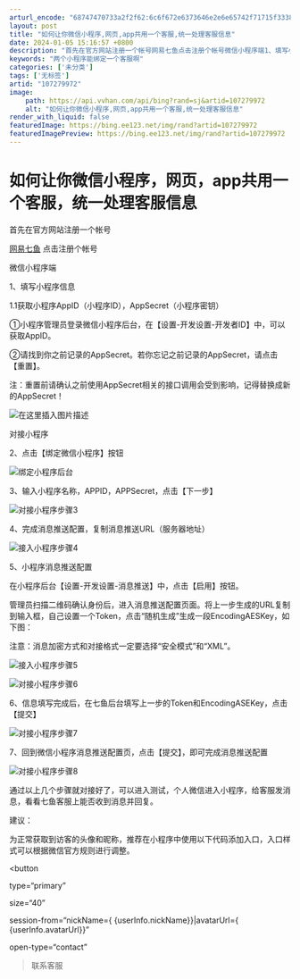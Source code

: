 ```yaml
---
arturl_encode: "68747470733a2f2f62:6c6f672e6373646e2e6e65742f71715f33383934363533372f:61727469636c652f64657461696c732f313037323739393732"
layout: post
title: "如何让你微信小程序,网页,app共用一个客服,统一处理客服信息"
date: 2024-01-05 15:16:57 +0800
description: "首先在官方网站注册一个帐号网易七鱼点击注册个帐号微信小程序端1、填写小程序信息1.1"
keywords: "两个小程序能绑定一个客服啊"
categories: ['未分类']
tags: ['无标签']
artid: "107279972"
image:
    path: https://api.vvhan.com/api/bing?rand=sj&artid=107279972
    alt: "如何让你微信小程序,网页,app共用一个客服,统一处理客服信息"
render_with_liquid: false
featuredImage: https://bing.ee123.net/img/rand?artid=107279972
featuredImagePreview: https://bing.ee123.net/img/rand?artid=107279972
---
```


# 如何让你微信小程序，网页，app共用一个客服，统一处理客服信息

首先在官方网站注册一个帐号
  
[网易七鱼](http://qiyukf.com/market/promotee?id=2756587)
点击注册个帐号

微信小程序端

1、填写小程序信息
  
1.1获取小程序AppID（小程序ID），AppSecret（小程序密钥）

①小程序管理员登录微信小程序后台，在【设置-开发设置-开发者ID】中，可以获取AppID。

②请找到你之前记录的AppSecret。若你忘记之前记录的AppSecret，请点击【重置】。

注：重置前请确认之前使用AppSecret相关的接口调用会受到影响，记得替换成新的AppSecret！
  
![在这里插入图片描述](https://i-blog.csdnimg.cn/blog_migrate/07698501ac837d7976a7c24c89853940.png)

对接小程序

2、点击【绑定微信小程序】按钮

![绑定小程序后台](https://i-blog.csdnimg.cn/blog_migrate/a36fff7641cc491ee3deb31c3437a624.png)

3、输入小程序名称，APPID，APPSecret，点击【下一步】

![对接小程序步骤3](https://i-blog.csdnimg.cn/blog_migrate/565c63efd62e0c63a08162442de6d8b7.png)

4、完成消息推送配置，复制消息推送URL（服务器地址）

![接入小程序步骤4](https://i-blog.csdnimg.cn/blog_migrate/c796f611fc99f21825af80b6771014dc.png)

5、小程序消息推送配置

在小程序后台【设置-开发设置-消息推送】中，点击【启用】按钮。

管理员扫描二维码确认身份后，进入消息推送配置页面。将上一步生成的URL复制到输入框，自己设置一个Token，点击“随机生成”生成一段EncodingAESKey，如下图：

注意：消息加密方式和对接格式一定要选择“安全模式”和“XML”。

![接入小程序步骤5](https://i-blog.csdnimg.cn/blog_migrate/7ccf81cb0c12df90dd7490878a9a0ffc.png)

![对接小程序步骤6](https://i-blog.csdnimg.cn/blog_migrate/750852623492742725901f2b20310b94.png)

6、信息填写完成后，在七鱼后台填写上一步的Token和EncodingASEKey，点击【提交】

![对接小程序步骤7](https://i-blog.csdnimg.cn/blog_migrate/30dc25513f70667ecf1829393deaae97.png)

7、回到微信小程序消息推送配置页，点击【提交】，即可完成消息推送配置

![对接小程序步骤8](https://i-blog.csdnimg.cn/blog_migrate/220145a970dc2416fbdca4600a8cbdf4.png)

通过以上几个步骤就对接好了，可以进入测试，个人微信进入小程序，给客服发消息，看看七鱼客服上能否收到消息并回复。

建议：

为正常获取到访客的头像和昵称，推荐在小程序中使用以下代码添加入口，入口样式可以根据微信官方规则进行调整。

<button
  
type=“primary”
  
size=“40”
  
session-from=“nickName={
{userInfo.nickName}}|avatarUrl={
{userInfo.avatarUrl}}”
  
open-type=“contact”

> 联系客服